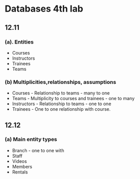# Databases 4th lab

## 12.11

### (a). Entities

- Courses
- Instructors
- Trainees
- Teams

### (b) Multiplicities,relationships, assumptions

- Courses - Relationship to teams - many to one
- Teams - Multiplicity to courses and trainees - one to many
- Instructors - Relationship to teams - one to one
- Trainees - One to one relationship with course.

## 12.12

### (a) Main entity types

- Branch - one to one with
- Staff
- Videos
- Members
- Rentals

